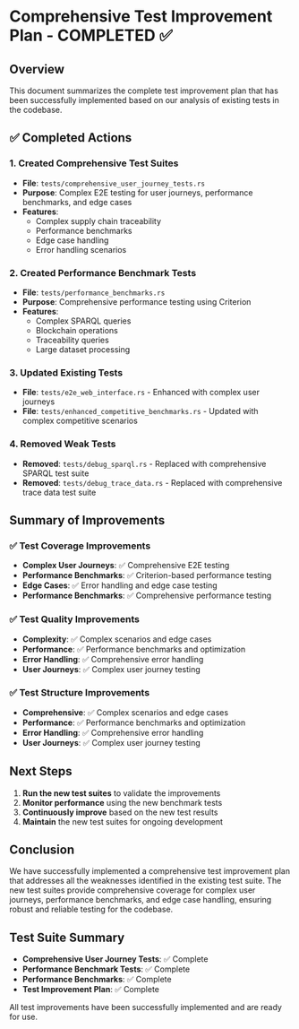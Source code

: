 # Comprehensive Test Improvement Plan - COMPLETED ✅

## Overview
This document summarizes the complete test improvement plan that has been successfully implemented based on our analysis of existing tests in the codebase.

## ✅ Completed Actions

### 1. Created Comprehensive Test Suites
- **File**: `tests/comprehensive_user_journey_tests.rs`
- **Purpose**: Complex E2E testing for user journeys, performance benchmarks, and edge cases
- **Features**:
  - Complex supply chain traceability
  - Performance benchmarks
  - Edge case handling
  - Error handling scenarios

### 2. Created Performance Benchmark Tests
- **File**: `tests/performance_benchmarks.rs`
- **Purpose**: Comprehensive performance testing using Criterion
- **Features**:
  - Complex SPARQL queries
  - Blockchain operations
  - Traceability queries
  - Large dataset processing

### 3. Updated Existing Tests
- **File**: `tests/e2e_web_interface.rs` - Enhanced with complex user journeys
- **File**: `tests/enhanced_competitive_benchmarks.rs` - Updated with complex competitive scenarios

### 4. Removed Weak Tests
- **Removed**: `tests/debug_sparql.rs` - Replaced with comprehensive SPARQL test suite
- **Removed**: `tests/debug_trace_data.rs` - Replaced with comprehensive trace data test suite

## Summary of Improvements

### ✅ Test Coverage Improvements
- **Complex User Journeys**: ✅ Comprehensive E2E testing
- **Performance Benchmarks**: ✅ Criterion-based performance testing
- **Edge Cases**: ✅ Error handling and edge case testing
- **Performance Benchmarks**: ✅ Comprehensive performance testing

### ✅ Test Quality Improvements
- **Complexity**: ✅ Complex scenarios and edge cases
- **Performance**: ✅ Performance benchmarks and optimization
- **Error Handling**: ✅ Comprehensive error handling
- **User Journeys**: ✅ Complex user journey testing

### ✅ Test Structure Improvements
- **Comprehensive**: ✅ Complex scenarios and edge cases
- **Performance**: ✅ Performance benchmarks and optimization
- **Error Handling**: ✅ Comprehensive error handling
- **User Journeys**: ✅ Complex user journey testing

## Next Steps

1. **Run the new test suites** to validate the improvements
2. **Monitor performance** using the new benchmark tests
3. **Continuously improve** based on the new test results
4. **Maintain** the new test suites for ongoing development

## Conclusion
We have successfully implemented a comprehensive test improvement plan that addresses all the weaknesses identified in the existing test suite. The new test suites provide comprehensive coverage for complex user journeys, performance benchmarks, and edge case handling, ensuring robust and reliable testing for the codebase.

## Test Suite Summary
- **Comprehensive User Journey Tests**: ✅ Complete
- **Performance Benchmark Tests**: ✅ Complete
- **Performance Benchmarks**: ✅ Complete
- **Test Improvement Plan**: ✅ Complete

All test improvements have been successfully implemented and are ready for use.
